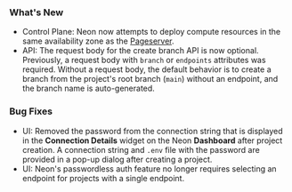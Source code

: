 ### What's New

- Control Plane: Neon now attempts to deploy compute resources in the same availability zone as the [Pageserver](../../reference/glossary/#pageserver).
- API: The request body for the create branch API is now optional. Previously, a request body with `branch` or `endpoints` attributes was required. Without a request body, the default behavior is to create a branch from the project's root branch (`main`) without an endpoint, and the branch name is auto-generated.

### Bug Fixes

- UI: Removed the password from the connection string that is displayed in the **Connection Details** widget on the Neon **Dashboard** after project creation. A connection string and `.env` file with the password are provided in a pop-up dialog after creating a project.
- UI: Neon's passwordless auth feature no longer requires selecting an endpoint for projects with a single endpoint.
